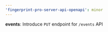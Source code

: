 ```yaml
---
'fingerprint-pro-server-api-openapi': minor
---
```


**events**: Introduce `PUT` endpoint for `/events` API